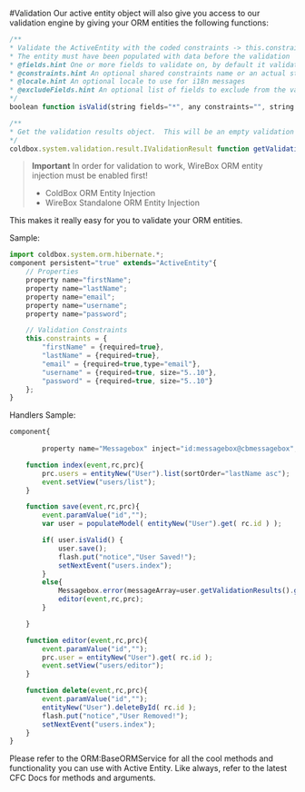 #Validation
Our active entity object will also give you access to our validation engine by giving your ORM entities the following functions:

```javascript
/**
* Validate the ActiveEntity with the coded constraints -> this.constraints, or passed in shared or implicit constraints
* The entity must have been populated with data before the validation
* @fields.hint One or more fields to validate on, by default it validates all fields in the constraints. This can be a simple list or an array.
* @constraints.hint An optional shared constraints name or an actual structure of constraints to validate on.
* @locale.hint An optional locale to use for i18n messages
* @excludeFields.hint An optional list of fields to exclude from the validation.
*/
boolean function isValid(string fields="*", any constraints="", string locale="", string excludeFields="");

/**
* Get the validation results object.  This will be an empty validation object if isValid() has not being called yet.
*/
coldbox.system.validation.result.IValidationResult function getValidationResults();
```
> **Important** In order for validation to work, WireBox ORM entity injection must be enabled first! 
> * ColdBox ORM Entity Injection
> * WireBox Standalone ORM Entity Injection

This makes it really easy for you to validate your ORM entities.

Sample:

```javascript
import coldbox.system.orm.hibernate.*;
component persistent="true" extends="ActiveEntity"{
	// Properties
	property name="firstName";
	property name="lastName";
	property name="email";
	property name="username";
	property name="password";

	// Validation Constraints
	this.constraints = {
		"firstName" = {required=true}, 
		"lastName" = {required=true},
		"email" = {required=true,type="email"},
		"username" = {required=true, size="5..10"},
		"password" = {required=true, size="5..10"}
	};
}
```

Handlers Sample: 

```javascript
component{
	
        property name="Messagebox" inject="id:messagebox@cbmessagebox";

	function index(event,rc,prc){
		prc.users = entityNew("User").list(sortOrder="lastName asc");
		event.setView("users/list");
	}

	function save(event,rc,prc){
		event.paramValue("id","");
		var user = populateModel( entityNew("User").get( rc.id ) );

		if( user.isValid() {
			user.save();
			flash.put("notice","User Saved!");
			setNextEvent("users.index");
		}
		else{
			Messagebox.error(messageArray=user.getValidationResults().getAllErrors());
			editor(event,rc,prc);
		}

	}

	function editor(event,rc,prc){
		event.paramValue("id","");
		prc.user = entityNew("User").get( rc.id );
		event.setView("users/editor");
	}

	function delete(event,rc,prc){
		event.paramValue("id","");
		entityNew("User").deleteById( rc.id );
		flash.put("notice","User Removed!");
		setNextEvent("users.index");
	}
}
```

Please refer to the ORM:BaseORMService for all the cool methods and functionality you can use with Active Entity. Like always, refer to the latest CFC Docs for methods and arguments.